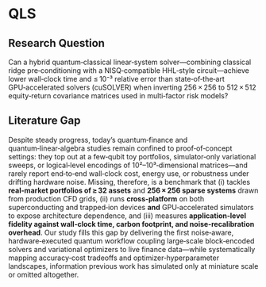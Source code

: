 # QLS

## Research Question

Can a hybrid quantum‑classical linear‑system solver—combining classical ridge pre‑conditioning with a NISQ‑compatible HHL‑style circuit—achieve lower wall‑clock time and ≤ 10⁻³ relative error than state‑of‑the‑art GPU‑accelerated solvers (cuSOLVER) when inverting 256 × 256 to 512 × 512 equity‑return covariance matrices used in multi‑factor risk models?

## Literature Gap

Despite steady progress, today’s quantum‑finance and quantum‑linear‑algebra studies remain confined to proof‑of‑concept settings: they top out at a few‑qubit toy portfolios, simulator‑only variational sweeps, or logical‑level encodings of 10²–10³‑dimensional matrices—and rarely report end‑to‑end wall‑clock cost, energy use, or robustness under drifting hardware noise. Missing, therefore, is a benchmark that (i) tackles **real‑market portfolios of ≥ 32 assets** and **256 × 256 sparse systems** drawn from production CFD grids, (ii) runs **cross‑platform** on both superconducting and trapped‑ion devices **and** GPU‑accelerated simulators to expose architecture dependence, and (iii) measures **application‑level fidelity against wall‑clock time, carbon footprint, and noise‑recalibration overhead**. Our study fills this gap by delivering the first noise‑aware, hardware‑executed quantum workflow coupling large‑scale block‑encoded solvers and variational optimizers to live finance data—while systematically mapping accuracy‑cost tradeoffs and optimizer‑hyperparameter landscapes, information previous work has simulated only at miniature scale or omitted altogether.